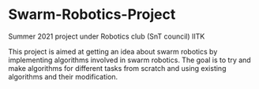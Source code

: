 # Swarm-Robotics-Project
Summer 2021 project under Robotics club (SnT council) IITK

This project is aimed at getting an idea about swarm robotics by implementing algorithms involved in swarm robotics. The goal is to try and make algorithms for different tasks from scratch and using existing algorithms and their modification.
